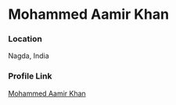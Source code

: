 # Mohammed Aamir Khan

### Location

Nagda, India

### Profile Link

[Mohammed Aamir Khan](https://github.com/aamirv1)